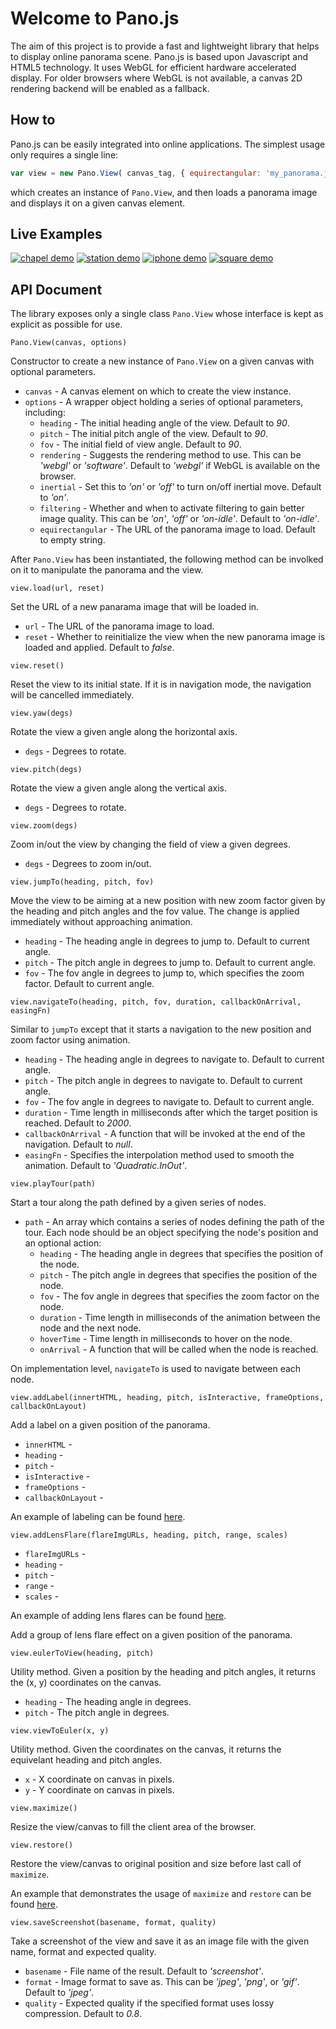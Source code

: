 Welcome to Pano.js
==================

The aim of this project is to provide a fast and lightweight library that helps to display online panorama scene. Pano.js is based upon Javascript and HTML5 technology. It uses WebGL for efficient hardware accelerated display. For older browsers where WebGL is not available, a canvas 2D rendering backend will be enabled as a fallback.

How to
------

Pano.js can be easily integrated into online applications. The simplest usage only requires a single line:

```js
var view = new Pano.View( canvas_tag, { equirectangular: 'my_panorama.jpg' } );
```

which creates an instance of `Pano.View`, and then loads a panorama image and displays it on a given canvas element.

Live Examples
-------------

[![chapel demo](https://raw.github.com/humu2009/Pano.js/master/screenshots/chapel.jpg)](http://humu2009.github.io/Pano.js/examples/basic.html)
[![station demo](https://raw.github.com/humu2009/Pano.js/master/screenshots/station.jpg)](http://humu2009.github.io/Pano.js/examples/software_rendering.html)
[![iphone demo](https://raw.github.com/humu2009/Pano.js/master/screenshots/iphone.jpg)](http://humu2009.github.io/Pano.js/examples/css3d.html)
[![square demo](https://raw.github.com/humu2009/Pano.js/master/screenshots/square.jpg)](http://humu2009.github.io/Pano.js/examples/labeling.html)

API Document
---

The library exposes only a single class `Pano.View` whose interface is kept as explicit as possible for use.

```
Pano.View(canvas, options)
```

Constructor to create a new instance of `Pano.View` on a given canvas with optional parameters.
* `canvas` - A canvas element on which to create the view instance.
* `options` - A wrapper object holding a series of optional parameters, including:
  * `heading` - The initial heading angle of the view. Default to _90_.
  * `pitch` - The initial pitch angle of the view. Default to _90_.
  * `fov` - The initial field of view angle. Default to _90_.
  * `rendering` - Suggests the rendering method to use. This can be _'webgl'_ or _'software'_. Default to _'webgl'_ if WebGL is available on the browser.
  * `inertial` - Set this to _'on'_ or _'off'_ to turn on/off inertial move. Default to _'on'_.
  * `filtering` - Whether and when to activate filtering to gain better image quality. This can be _'on'_, _'off'_ or _'on-idle'_. Default to _'on-idle'_.
  * `equirectangular` - The URL of the panorama image to load. Default to empty string.

After `Pano.View` has been instantiated, the following method can be involked on it to manipulate the panorama and the view.

```
view.load(url, reset)
```

Set the URL of a new panarama image that will be loaded in.
* `url` - The URL of the panorama image to load.
* `reset` - Whether to reinitialize the view when the new panorama image is loaded and applied. Default to _false_. 

```
view.reset()
```

Reset the view to its initial state. If it is in navigation mode, the navigation will be cancelled immediately.

```
view.yaw(degs)
```

Rotate the view a given angle along the horizontal axis.
* `degs` - Degrees to rotate.

```
view.pitch(degs)
```

Rotate the view a given angle along the vertical axis.
* `degs` - Degrees to rotate.

```
view.zoom(degs)
```

Zoom in/out the view by changing the field of view a given degrees.
* `degs` - Degrees to zoom in/out.

```
view.jumpTo(heading, pitch, fov)
```

Move the view to be aiming at a new position with new zoom factor given by the heading and pitch angles and the fov value. The change is applied immediately without approaching animation.
* `heading` - The heading angle in degrees to jump to. Default to current angle.
* `pitch` - The pitch angle in degrees to jump to. Default to current angle.
* `fov` - The fov angle in degrees to jump to, which specifies the zoom factor. Default to current angle.

```
view.navigateTo(heading, pitch, fov, duration, callbackOnArrival, easingFn)
```

Similar to `jumpTo` except that it starts a navigation to the new position and zoom factor using animation.
* `heading` - The heading angle in degrees to navigate to. Default to current angle.
* `pitch` - The pitch angle in degrees to navigate to. Default to current angle.
* `fov` - The fov angle in degrees to navigate to. Default to current angle.
* `duration` - Time length in milliseconds after which the target position is reached. Default to _2000_.
* `callbackOnArrival` - A function that will be invoked at the end of the navigation. Default to _null_.
* `easingFn` - Specifies the interpolation method used to smooth the animation. Default to _'Quadratic.InOut'_.

```
view.playTour(path)
```

Start a tour along the path defined by a given series of nodes.
* `path` - An array which contains a series of nodes defining the path of the tour. Each node should be an object specifying the node's position and an optional action:
  * `heading` - The heading angle in degrees that specifies the position of the node.
  * `pitch` - The pitch angle in degrees that specifies the position of the node.
  * `fov` - The fov angle in degrees that specifies the zoom factor on the node.
  * `duration` - Time length in milliseconds of the animation between the node and the next node.
  * `hoverTime` - Time length in milliseconds to hover on the node.
  * `onArrival` - A function that will be called when the node is reached.

On implementation level, `navigateTo` is used to navigate between each node.

```
view.addLabel(innertHTML, heading, pitch, isInteractive, frameOptions, callbackOnLayout)
```

Add a label on a given position of the panorama.
* `innerHTML` - 
* `heading` - 
* `pitch` - 
* `isInteractive` - 
* `frameOptions` - 
* `callbackOnLayout` - 

An example of labeling can be found [here](https://github.com/humu2009/Pano.js/blob/master/examples/labeling.html).

```
view.addLensFlare(flareImgURLs, heading, pitch, range, scales)
```
* `flareImgURLs` - 
* `heading` - 
* `pitch` - 
* `range` - 
* `scales` - 

An example of adding lens flares can be found [here](https://github.com/humu2009/Pano.js/blob/master/examples/software_rendering.html).

Add a group of lens flare effect on a given position of the panorama.

```
view.eulerToView(heading, pitch)
```

Utility method. Given a position by the heading and pitch angles, it returns the (x, y) coordinates on the canvas.
* `heading` - The heading angle in degrees.
* `pitch` - The pitch angle in degrees.

```
view.viewToEuler(x, y)
```

Utility method. Given the coordinates on the canvas, it returns the equivelant heading and pitch angles.
* `x` - X coordinate on canvas in pixels.
* `y` - Y coordinate on canvas in pixels.

```
view.maximize()
```

Resize the view/canvas to fill the client area of the browser.

```
view.restore()
```

Restore the view/canvas to original position and size before last call of `maximize`.

An example that demonstrates the usage of `maximize` and `restore` can be found [here](https://github.com/humu2009/Pano.js/blob/master/examples/basic.html).

```
view.saveScreenshot(basename, format, quality)
```

Take a screenshot of the view and save it as an image file with the given name, format and expected quality.
* `basename` - File name of the result. Default to _'screenshot'_.
* `format` - Image format to save as. This can be _'jpeg'_, _'png'_, or _'gif'_. Default to _'jpeg'_.
* `quality` - Expected quality if the specified format uses lossy compression. Default to _0.8_.
